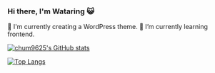 ### Hi there, I'm Wataring 😺

🔭 I'm currently creating a WordPress theme.
🌱 I’m currently learning frontend.

[![chum9625's GitHub stats](https://github-readme-stats.vercel.app/api?username=chum9625&hide=starts,contribs&count_private=true&show_icons=true&theme=merko)
](https://github.com/chum9625)

[![Top Langs](https://github-readme-stats.vercel.app/api/top-langs/?username=chum9625&langs_count=8&layout=compact&theme=tokyonight)](https://github.com/chum9625)



<!--
**chum9625/chum9625** is a ✨ _special_ ✨ repository because its `README.md` (this file) appears on your GitHub profile.

Here are some ideas to get you started:

- 👯 I’m looking to collaborate on ...
- 🤔 I’m looking for help with ...
- 💬 Ask me about ...
- 📫 How to reach me: ...
- 😄 Pronouns: ...
- ⚡ Fun fact: ...
-->
